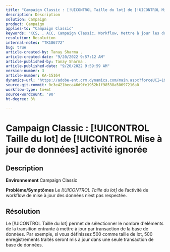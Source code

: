```yaml
---
title: "Campaign Classic : [!UICONTROL Taille du lot] de [!UICONTROL Mise à jour de données] activité ignorée"
description: Description
solution: Campaign
product: Campaign
applies-to: "Campaign Classic"
keywords: "KCS, , ACC, Campaign Classic, Workflow, Mettre à jour les données, Taille du lot"
resolution: Resolution
internal-notes: "TK186772"
bug: true
article-created-by: Tanay Sharma .
article-created-date: "9/20/2022 9:57:12 AM"
article-published-by: Tanay Sharma .
article-published-date: "9/20/2022 9:59:59 AM"
version-number: 3
article-number: KA-15164
dynamics-url: "https://adobe-ent.crm.dynamics.com/main.aspx?forceUCI=1&pagetype=entityrecord&etn=knowledgearticle&id=e9123394-ca38-ed11-9db1-002248086735"
source-git-commit: 0c3e421beca46d9fe1952b1f98538a50697216a0
workflow-type: tm+mt
source-wordcount: '90'
ht-degree: 3%

---
```


# Campaign Classic : [!UICONTROL Taille du lot] de [!UICONTROL Mise à jour de données] activité ignorée

## Description

<b>Environnement</b>
Campaign Classic


<b>Problème/Symptômes</b>
Le *[!UICONTROL Taille du lot]* de l’activité de workflow de mise à jour des données n’est pas respectée.




## Résolution


Le [!UICONTROL Taille du lot] permet de sélectionner le nombre d&#39;éléments de la transition entrante à mettre à jour par transaction de la base de données. Par exemple, si vous définissez 500 comme taille de lot, 500 enregistrements traités seront mis à jour dans une seule transaction de base de données.


